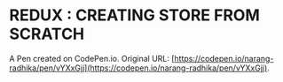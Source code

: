 # REDUX : CREATING STORE FROM SCRATCH

A Pen created on CodePen.io. Original URL: [https://codepen.io/narang-radhika/pen/vYXxGjj](https://codepen.io/narang-radhika/pen/vYXxGjj).


